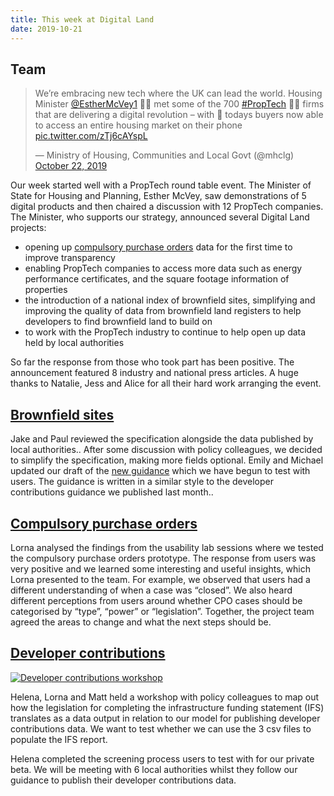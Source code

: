 ```yaml
---
title: This week at Digital Land
date: 2019-10-21
---
```


## Team

<blockquote class="twitter-tweet"><p lang="en" dir="ltr">We’re embracing new tech where the UK can lead the world. Housing Minister <a href="https://twitter.com/EstherMcVey1?ref_src=twsrc%5Etfw">@EstherMcVey1</a> 👷‍♀️ met some of the 700 <a href="https://twitter.com/hashtag/PropTech?src=hash&amp;ref_src=twsrc%5Etfw">#PropTech</a> 👨‍💻 firms that are delivering a digital revolution – with 🏡 todays buyers now able to access an entire housing market on their phone <a href="https://t.co/zTj6cAYspL">pic.twitter.com/zTj6cAYspL</a></p>&mdash; Ministry of Housing, Communities and Local Govt (@mhclg) <a href="https://twitter.com/mhclg/status/1186596117502451717?ref_src=twsrc%5Etfw">October 22, 2019</a></blockquote> <script async src="https://platform.twitter.com/widgets.js" charset="utf-8"></script>

Our week started well with a PropTech round table event. The Minister of State for Housing and Planning, Esther McVey, saw demonstrations of 5 digital products and then chaired a discussion with 12 PropTech companies. The Minister, who supports our strategy, announced several Digital Land projects:

* opening up [compulsory purchase orders](https://digital-land.github.io/project/compulsory-purchase-orders/) data for the first time to improve transparency
* enabling PropTech companies to access more data such as energy performance certificates, and the square footage information of properties
* the introduction of a national index of brownfield sites, simplifying and improving the quality of data from brownfield land registers to help developers to find brownfield land to build on
* to work with the PropTech industry to continue to help open up data held by local authorities

So far the response from those who took part has been positive. The announcement featured 8 industry and national press articles. A huge thanks to Natalie, Jess and Alice for all their hard work arranging the event.

## [Brownfield sites](https://digital-land.github.io/project/brownfield-sites/)

Jake and Paul reviewed the specification alongside the data published by local authorities.. After some discussion with policy colleagues, we decided to simplify the specification, making more fields optional. Emily and Michael updated our draft of the [new guidance](https://digital-land.github.io/guidance/brownfield-sites/) which we have begun to test with users. The guidance is written in a similar style to the developer contributions guidance we published last month.. 

## [Compulsory purchase orders](https://digital-land.github.io/project/compulsory-purchase-orders/)

Lorna analysed the findings from the usability lab sessions where we tested the compulsory purchase orders prototype. The response from users was very positive and we learned some interesting and useful insights, which Lorna presented to the team. For example, we observed that users had a different understanding of when a case was “closed”. We also heard different perceptions from users around whether CPO cases should be categorised by “type”, “power” or “legislation”. Together, the project team agreed the areas to change and what the next steps should be.

## [Developer contributions](https://digital-land.github.io/project/developer-contributions/)

<a data-flickr-embed="true" href="https://www.flickr.com/photos/182343195@N08/48975109817/in/dateposted-public/" title="Developer contributions workshop"><img src="https://live.staticflickr.com/65535/48975109817_8f0f48729b_c.jpg" alt="Developer contributions workshop"></a>

Helena, Lorna and Matt held a workshop with policy colleagues to map out how the legislation for completing the infrastructure funding statement (IFS) translates as a data output in relation to our model for publishing developer contributions data. We want to test whether we can use the 3 csv files to populate the IFS report.

Helena completed the screening process users to test with for our private beta. We will be meeting with 6 local authorities whilst they follow our guidance to publish their developer contributions data.
